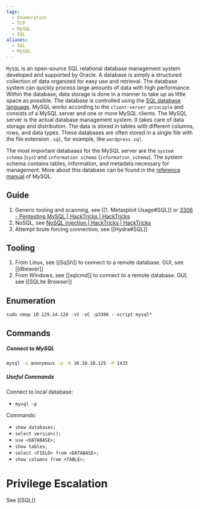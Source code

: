 ```yaml
---
tags:
  - Enumeration
  - TCP
  - MySQL
  - SQL
aliases:
  - SQL
  - MySQL
---
```

`MySQL` is an open-source SQL relational database management system developed and supported by Oracle. A database is simply a structured collection of data organized for easy use and retrieval. The database system can quickly process large amounts of data with high performance. Within the database, data storage is done in a manner to take up as little space as possible. The database is controlled using the [SQL database language](https://www.w3schools.com/sql/sql_intro.asp). MySQL works according to the `client-server principle` and consists of a MySQL server and one or more MySQL clients. The MySQL server is the actual database management system. It takes care of data storage and distribution. The data is stored in tables with different columns, rows, and data types. These databases are often stored in a single file with the file extension `.sql`, for example, like `wordpress.sql`.

The most important databases for the MySQL server are the `system schema` (`sys`) and `information schema` (`information_schema`). The system schema contains tables, information, and metadata necessary for management. More about this database can be found in the [reference manual](https://dev.mysql.com/doc/refman/8.0/en/system-schema.html#:~:text=The%20mysql%20schema%20is%20the,used%20for%20other%20operational%20purposes) of MySQL.
## Guide

1. Generic tooling and scanning, see [[1. Metasploit Usage#SQL]] or [3306 - Pentesting MySQL | HackTricks | HackTricks](https://book.hacktricks.xyz/network-services-pentesting/pentesting-mysql)
2. NoSQL, see [NoSQL injection | HackTricks | HackTricks](https://book.hacktricks.xyz/pentesting-web/nosql-injection)
3. Attempt brute forcing connection, see [[Hydra#SQL]]

## Tooling

1. From Linux, see [[SqSh]] to connect to a remote database. GUI, see [[dbeaver]]
2. From Windows, see [[sqlcmd]] to connect to a remote database. GUI, see [[SQLite Browser]]


## Enumeration

```shell-session
sudo nmap 10.129.14.128 -sV -sC -p3306 --script mysql*
```

## Commands 

##### Connect to MySQL 

```bash
mysql -u anonymous -p -h 10.10.10.125 -P 1433
```


##### Useful Commands

Connect to local database:
- `mysql -p`

Commands:
- `show databases;`
- `select version();`
- `use <DATABASE>;`
- `show tables;`
- `select <FIELD> from <DATABASE>;`
- `show columns from <TABLE>;`

# Privilege Escalation

See [[SQL]]

